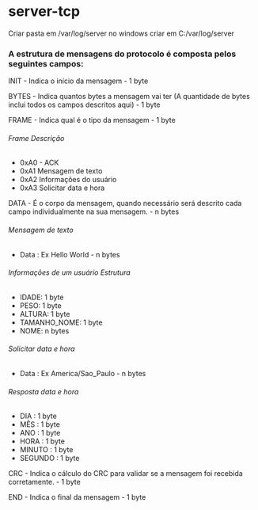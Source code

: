 # server-tcp

Criar pasta em /var/log/server no windows criar em C:/var/log/server 

### A estrutura de mensagens do protocolo é composta pelos seguintes campos:

  INIT - Indica o início da mensagem  - 1 byte
  
  BYTES - Indica quantos bytes a mensagem vai ter (A quantidade de bytes inclui todos os campos descritos aqui) - 1 byte	
  
  FRAME - Indica qual é o tipo da mensagem - 1 byte
  ###### Frame	Descrição
  * 0xA0 - ACK
  * 0xA1 Mensagem de texto
  * 0xA2 Informações do usuário
  * 0xA3 Solicitar data e hora

  DATA - É o corpo da mensagem, quando necessário será descrito cada campo individualmente na sua mensagem. -	n bytes
  ###### Mensagem de texto
  * Data : Ex Hello World - n bytes
  ###### Informações de um usuário Estrutura
  *	IDADE: 1 byte
  *	PESO: 1 byte
  *	ALTURA: 1 byte
  *	TAMANHO_NOME: 1 byte
  *	NOME: n bytes
  
  ###### Solicitar data e hora 
  * Data : Ex America/Sao_Paulo - n bytes
  ###### Resposta data e hora
  * DIA : 1 byte	
  * MÊS	: 1 byte
  * ANO	: 1 byte 
  * HORA : 1 byte
  * MINUTO	: 1 byte
  * SEGUNDO : 1 byte
  
  CRC - Indica o cálculo do CRC para validar se a mensagem foi recebida corretamente. - 1 byte
  
  END - Indica o final da mensagem - 1 byte
  
